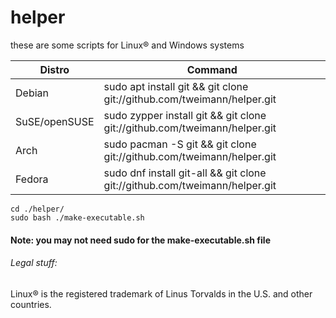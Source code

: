 # helper
these are some scripts for Linux® and Windows systems

| Distro        | Command                                                                    |
|---------------|----------------------------------------------------------------------------|
| Debian        | sudo apt install git && git clone git://github.com/tweimann/helper.git     |
| SuSE/openSUSE | sudo zypper install git && git clone git://github.com/tweimann/helper.git  |
| Arch          | sudo pacman -S git && git clone git://github.com/tweimann/helper.git       |
| Fedora        | sudo dnf install git-all && git clone git://github.com/tweimann/helper.git |

```
cd ./helper/
sudo bash ./make-executable.sh
```
#### Note: you may not need sudo for the make-executable.sh file


###### Legal stuff:
Linux® is the registered trademark of Linus Torvalds in the U.S. and other countries.
